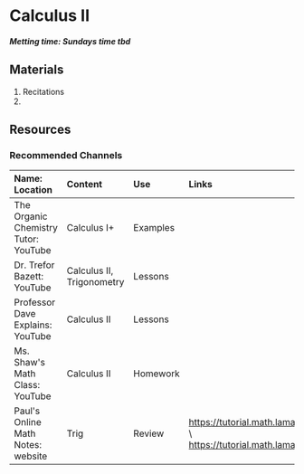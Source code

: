 # Calculus II
##### Metting time: Sundays time tbd

## Materials
1. Recitations
2. 

## Resources
### Recommended Channels

| Name: Location | Content | Use | Links |
| :--- | :--- | :--- | :--- |
| The Organic Chemistry Tutor: YouTube | Calculus I+ | Examples |
| Dr. Trefor Bazett: YouTube | Calculus II, Trigonometry | Lessons 
| Professor Dave Explains: YouTube| Calculus II | Lessons | |
| Ms. Shaw's Math Class: YouTube | Calculus II | Homework |
| Paul's Online Math Notes: website | Trig | Review | https://tutorial.math.lamar.edu/classes/calci/trigfcns.aspx \ https://tutorial.math.lamar.edu/pdf/Trig_Cheat_Sheet.pdf |
